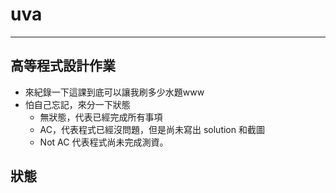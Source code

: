 # uva
---
## 高等程式設計作業
- 來紀錄一下這課到底可以讓我刷多少水題www
- 怕自己忘記，來分一下狀態
	- 無狀態，代表已經完成所有事項
	- AC，代表程式已經沒問題，但是尚未寫出 solution 和截圖
	- Not AC 代表程式尚未完成測資。

## 狀態
